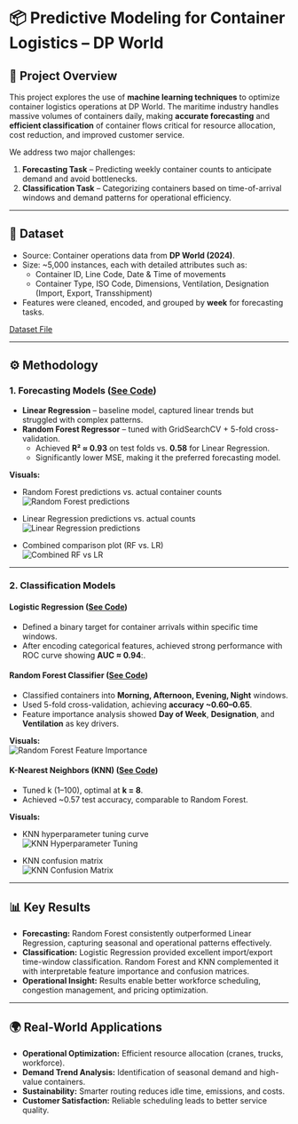 # 📦 Predictive Modeling for Container Logistics – DP World  

## 📌 Project Overview  
This project explores the use of **machine learning techniques** to optimize container logistics operations at DP World. The maritime industry handles massive volumes of containers daily, making **accurate forecasting** and **efficient classification** of container flows critical for resource allocation, cost reduction, and improved customer service.  

We address two major challenges:  
1. **Forecasting Task** – Predicting weekly container counts to anticipate demand and avoid bottlenecks.  
2. **Classification Task** – Categorizing containers based on time-of-arrival windows and demand patterns for operational efficiency.  

---

## 📂 Dataset  
- Source: Container operations data from **DP World (2024)**.  
- Size: ~5,000 instances, each with detailed attributes such as:  
  - Container ID, Line Code, Date & Time of movements  
  - Container Type, ISO Code, Dimensions, Ventilation, Designation (Import, Export, Transshipment)  
- Features were cleaned, encoded, and grouped by **week** for forecasting tasks.  

[Dataset File](https://github.com/abdurrahman-03/Predictive-Modeling-for-Container-Logistics-DP-World-/blob/main/ShippingData1.csv)

---

## ⚙️ Methodology  

### 1. Forecasting Models ([See Code](https://github.com/abdurrahman-03/Predictive-Modeling-for-Container-Logistics-DP-World-/blob/main/Forecasting_Model.ipynb))   
- **Linear Regression** – baseline model, captured linear trends but struggled with complex patterns. 
- **Random Forest Regressor** – tuned with GridSearchCV + 5-fold cross-validation. 
  - Achieved **R² ≈ 0.93** on test folds vs. **0.58** for Linear Regression.  
  - Significantly lower MSE, making it the preferred forecasting model.  

**Visuals:**  
- Random Forest predictions vs. actual container counts  
![Random Forest predictions](./images/rf_forecast.png)

- Linear Regression predictions vs. actual counts  
![Linear Regression predictions](./images/lr_forecast.png)

- Combined comparison plot (RF vs. LR)  
![Combined RF vs LR](./images/combined_forecast.png)

---

### 2. Classification Models  

#### Logistic Regression ([See Code](https://github.com/abdurrahman-03/Predictive-Modeling-for-Container-Logistics-DP-World-/blob/main/LogisticRegression.ipynb)) 
- Defined a binary target for container arrivals within specific time windows.  
- After encoding categorical features, achieved strong performance with ROC curve showing **AUC ≈ 0.94**:.  

#### Random Forest Classifier ([See Code](https://github.com/abdurrahman-03/Predictive-Modeling-for-Container-Logistics-DP-World-/blob/main/RandomForest.ipynb)) 
- Classified containers into **Morning, Afternoon, Evening, Night** windows.  
- Used 5-fold cross-validation, achieving **accuracy ~0.60–0.65**.  
- Feature importance analysis showed **Day of Week**, **Designation**, and **Ventilation** as key drivers.  

**Visuals:**  
![Random Forest Feature Importance](./images/rf_feature_importance.png)

#### K-Nearest Neighbors (KNN) ([See Code](https://github.com/abdurrahman-03/Predictive-Modeling-for-Container-Logistics-DP-World-/blob/main/KNN.ipynb)) 
- Tuned k (1–100), optimal at **k = 8**.  
- Achieved ~0.57 test accuracy, comparable to Random Forest.  

**Visuals:**  
- KNN hyperparameter tuning curve  
![KNN Hyperparameter Tuning](./images/knn_hyperparameter.png)

- KNN confusion matrix  
![KNN Confusion Matrix](./images/knn_confusion_matrix.png)

---

## 📊 Key Results  
- **Forecasting:** Random Forest consistently outperformed Linear Regression, capturing seasonal and operational patterns effectively.  
- **Classification:** Logistic Regression provided excellent import/export time-window classification. Random Forest and KNN complemented it with interpretable feature importance and confusion matrices.  
- **Operational Insight:** Results enable better workforce scheduling, congestion management, and pricing optimization.  

---

## 🌍 Real-World Applications  
- **Operational Optimization:** Efficient resource allocation (cranes, trucks, workforce).  
- **Demand Trend Analysis:** Identification of seasonal demand and high-value containers.  
- **Sustainability:** Smarter routing reduces idle time, emissions, and costs.  
- **Customer Satisfaction:** Reliable scheduling leads to better service quality.
